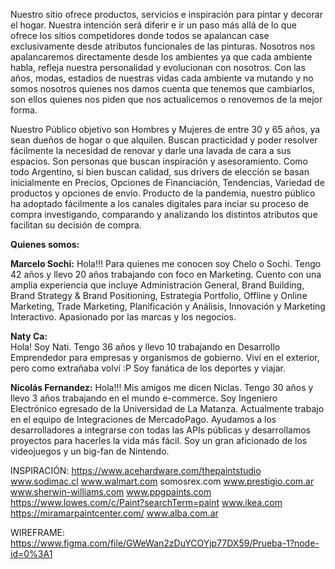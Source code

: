 Nuestro sitio ofrece productos, servicios e inspiración para pintar y decorar el hogar. Nuestra intención será diferir e ir un paso más allá de lo que ofrece los sitios competidores donde todos se apalancan case exclusivamente desde atributos funcionales de las pinturas. Nosotros nos apalancaremos directamente desde los ambientes ya que cada ambiente habla, refleja nuestra personalidad y evolucionan con nosotros. Con las años, modas, estadios de nuestras vidas cada ambiente va mutando y no somos nosotros quienes nos damos cuenta que tenemos que cambiarlos, son ellos quienes nos piden que nos actualicemos o renovemos de la mejor forma.

Nuestro Público objetivo son Hombres y Mujeres de entre 30 y 65 años, ya sean dueños de hogar o que alquilen. Buscan practicidad y poder resolver fácilmente la necesidad de renovar y darle una lavada de cara a sus espacios.  Son personas que buscan inspiración y asesoramiento.
Como todo Argentino, si bien buscan calidad, sus drivers de elección se basan inicialmente en Precios, Opciones de Financiación, Tendencias, Variedad de productos y opciones de envío.
Producto de la pandemia, nuestro público ha adoptado fácilmente a los canales digitales para inciar su proceso de compra investigando, comparando y analizando los distintos atributos que facilitan su decisión de compra.


**Quienes somos:** <br/>

**Marcelo Sochi:** Hola!!! Para quienes me conocen soy Chelo o Sochi. Tengo 42 años y llevo 20 años trabajando con foco en Marketing. Cuento con una amplia experiencia que incluye Administración General, Brand Building, Brand Strategy & Brand Positioning, Estrategia Portfolio, Offline y Online Marketing, Trade Marketing, Planificación y Análisis, Innovación y Marketing Interactivo. Apasionado por las marcas y los negocios. <br/>

**Naty Ca:** <br/> Hola! Soy Nati. Tengo 36 años y llevo 10 trabajando en Desarrollo Emprendedor para empresas y organismos de gobierno. Viví en el exterior, pero como extrañaba volví :P
Soy fanática de los deportes y viajar.<br/> 

**Nicolás Fernandez:** Hola!!! Mis amigos me dicen Niclas. Tengo 30 años y llevo 3 años trabajando en el mundo e-commerce. Soy Ingeniero Electrónico egresado de la Universidad de La Matanza. Actualmente trabajo en el equipo de Integraciones de MercadoPago. Ayudamos a los desarrolladores a integrarse con todas las APIs públicas y desarrollamos proyectos para hacerles la vida más fácil. Soy un gran aficionado de los videojuegos y un big-fan de Nintendo. <br/> 

INSPIRACIÓN:
https://www.acehardware.com/thepaintstudio
www.sodimac.cl
www.walmart.com
somosrex.com
www.prestigio.com.ar
www.sherwin-williams.com
www.ppgpaints.com
https://www.lowes.com/c/Paint?searchTerm=paint
www.ikea.com
https://miramarpaintcenter.com/
www.alba.com.ar

WIREFRAME:
https://www.figma.com/file/GWeWan2zDuYCOYjp77DX59/Prueba-1?node-id=0%3A1